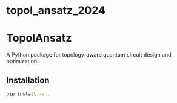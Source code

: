 # topol_ansatz_2024

# TopolAnsatz

A Python package for topology-aware quantum circuit design and optimization.

## Installation

```bash
pip install -e .
